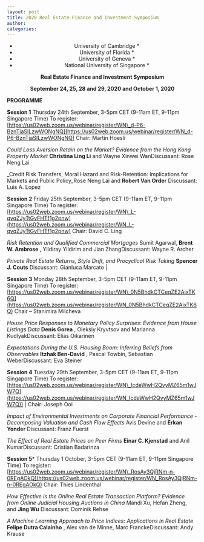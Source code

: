 ```yaml
---
layout: post
title: 2020 Real Estate Finance and Investment Symposium
author:
categories:
---
```


<center>

* University of Cambridge *
* University of Florida *
* University of Geneva *
* National University of Singapore *


**Real Estate Finance and Investment Symposium**


**September 24, 25, 28 and 29, 2020 and October 1, 2020**

</center>



**PROGRAMME**

**Session 1** 
Thursday 24th September, 3-5pm CET (9-11am ET, 9-11pm Singapore Time)
To register: [https://us02web.zoom.us/webinar/register/WN\_d-P6-BznTjaSILzwWONgNQ](https://us02web.zoom.us/webinar/register/WN_d-P6-BznTjaSILzwWONgNQ)
Chair: Martin Hoesli

_Could Loss Aversion Retain on the Market? Evidence from the Hong Kong Property Market_ **Christina Ling Li** and Wayne Xinwei WanDiscussant: Rose Neng Lai
 
_Credit Risk Transfers, Moral Hazard and Risk-Retention: Implications for Markets and Public Policy_Rose Neng Lai and **Robert Van Order** Discussant: Luis A. Lopez 



**Session 2**
Friday 25th September, 3-5pm CET (9-11am ET, 9-11pm Singapore Time)
To register: [https://us02web.zoom.us/webinar/register/WN\_L-qvqZJyTtGvFHTf1g2pnw](https://us02web.zoom.us/webinar/register/WN_L-qvqZJyTtGvFHTf1g2pnw)
Chair: David C. Ling

_Risk Retention and Qualified Commercial Mortgages_ Sumit Agarwal, **Brent W. Ambrose** , Yildiray Yildirim and Jian ZhangDiscussant: Wayne R. Archer

_Private Real Estate Returns, Style Drift, and Procyclical Risk Taking_ **Spencer J. Couts** Discussant: Gianluca Marcato |


**Session 3**
Monday 28th September, 3-5pm CET (9-11am ET, 9-11pm Singapore Time) 
To register: [https://us02web.zoom.us/webinar/register/WN\_0N5BhdkCTCeqZE2AixTK6Q](https://us02web.zoom.us/webinar/register/WN_0N5BhdkCTCeqZE2AixTK6Q)
Chair – Stanimira Milcheva
 
_House Price Responses to Monetary Policy Surprises: Evidence from House Listings Data_ **Denis Gorea** , Oleksiy Kryvtsov and Marianna KudlyakDiscussant: Elias Oikarinen

_Expectations During the U.S. Housing Boom: Inferring Beliefs from Observables_ **Itzhak Ben-David** , Pascal Towbin, Sebastian WeberDiscussant: Eva Steiner

**Session 4**
Tuesday 29th September, 3-5pm CET (9-11am ET, 9-11pm Singapore Time)
To register: [https://us02web.zoom.us/webinar/register/WN\_IcdeWwH2QvyMZ65m1wJW7Q](https://us02web.zoom.us/webinar/register/WN_IcdeWwH2QvyMZ65m1wJW7Q)) |
Chair: Joseph Ooi

_Impact of Environmental Investments on Corporate Financial Performance - Decomposing Valuation and Cash Flow Effects_ Avis Devine and **Erkan Yonder** Discussant: Franz Fuerst

_The Effect of Real Estate Prices on Peer Firms_ **Einar C. Kjenstad** and Anil KumarDiscussant: Cristian Badarinza


**Session 5***
Thursday 1 October, 3-5pm CET (9-11am ET, 9-11pm Singapore Time)
To register: [https://us02web.zoom.us/webinar/register/WN\_RosAy3QjRNm-n-0REgAOkQ](https://us02web.zoom.us/webinar/register/WN_RosAy3QjRNm-n-0REgAOkQ)
Chair: Thies Lindenthal

 _How Effective is the Online Real Estate Transaction Platform? Evidence from Online Judicial Housing Auctions in China_ Mandi Xu, Hefan Zheng, and **Jing Wu** Discussant: Dominik Rehse

 _A Machine Learning Approach to Price Indices: Applications in Real Estate_ **Felipe Dutra Calainho** , Alex van de Minne, Marc FranckeDiscussant: Andy Krause 

